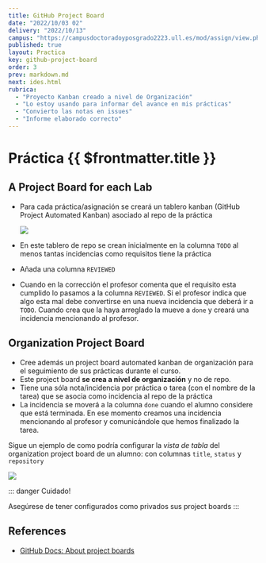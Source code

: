 ```yaml
---
title: GitHub Project Board
date: "2022/10/03 02"
delivery: "2022/10/13"
campus: "https://campusdoctoradoyposgrado2223.ull.es/mod/assign/view.php?id=24626&forceview=1"
published: true
layout: Practica
key: github-project-board
order: 3
prev: markdown.md
next: ides.html
rubrica:
  - "Proyecto Kanban creado a nivel de Organización"
  - "Lo estoy usando para informar del avance en mis prácticas"
  - "Convierto las notas en issues"
  - "Informe elaborado correcto"
---
```


# Práctica {{ $frontmatter.title }}

## A Project Board for each Lab

* Para cada práctica/asignación se creará un tablero kanban (GitHub Project Automated Kanban) asociado al repo de la práctica

  ![](/images/github-project-board-example.png)
* En este tablero de repo se crean inicialmente en la columna `TODO` al menos tantas incidencias como requisitos tiene la práctica
* Añada una columna `REVIEWED`
* Cuando en la corrección el profesor comenta que el requisito  esta cumplido lo pasamos a la columna `REVIEWED`. Si el profesor indica que algo esta mal debe convertirse en una nueva incidencia que deberá ir a `TODO`.  Cuando crea que la haya arreglado la mueve a `done` y creará una incidencia mencionando al profesor. 

## Organization Project Board

* Cree además un project board automated kanban de organización para el seguimiento de sus prácticas durante el curso.
* Este project board **se crea a nivel de organización** y no de repo.
* Tiene una sóla nota/incidencia por práctica o tarea (con el nombre de la tarea) que se asocia como incidencia al repo de la práctica
* La incidencia se moverá a la columna `done` cuando el alumno considere que está terminada. En ese momento creamos una incidencia mencionando al profesor y comunicándole que hemos finalizado la tarea. 

Sigue un ejemplo de como podría configurar la *vista de tabla* del organization project board de un alumno: con columnas `title`, `status` y `repository`

![](/images/organization-project-board-beta.png)

::: danger Cuidado!

Asegúrese de tener configurados como privados sus project boards
:::

## References

* [GitHub Docs: About project boards](https://docs.github.com/en/github/managing-your-work-on-github/about-project-boards)


